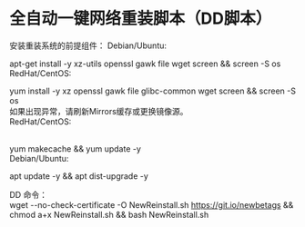 # 全自动一键网络重装脚本（DD脚本）
安装重装系统的前提组件：
Debian/Ubuntu:
</br>

apt-get install -y xz-utils openssl gawk file wget screen && screen -S os
</br>
RedHat/CentOS:


yum install -y xz openssl gawk file glibc-common wget screen && screen -S os
</br>
如果出现异常，请刷新Mirrors缓存或更换镜像源。
</br>
RedHat/CentOS:

</br>
yum makecache && yum update -y
</br>
Debian/Ubuntu:
</br>

apt update -y && apt dist-upgrade -y
 </br>

DD 命令：
</br>
wget --no-check-certificate -O NewReinstall.sh https://git.io/newbetags && chmod a+x NewReinstall.sh && bash NewReinstall.sh
